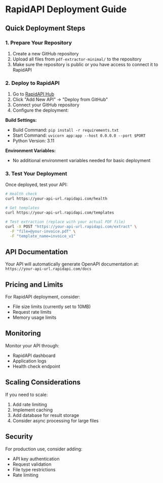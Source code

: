 # RapidAPI Deployment Guide

## Quick Deployment Steps

### 1. Prepare Your Repository
1. Create a new GitHub repository
2. Upload all files from `pdf-extractor-minimal/` to the repository
3. Make sure the repository is public or you have access to connect it to RapidAPI

### 2. Deploy to RapidAPI
1. Go to [RapidAPI Hub](https://rapidapi.com/hub)
2. Click "Add New API" → "Deploy from GitHub"
3. Connect your GitHub repository
4. Configure the deployment:

**Build Settings:**
- Build Command: `pip install -r requirements.txt`
- Start Command: `uvicorn app:app --host 0.0.0.0 --port $PORT`
- Python Version: 3.11

**Environment Variables:**
- No additional environment variables needed for basic deployment

### 3. Test Your Deployment
Once deployed, test your API:

```bash
# Health check
curl https://your-api-url.rapidapi.com/health

# Get templates
curl https://your-api-url.rapidapi.com/templates

# Test extraction (replace with your actual PDF file)
curl -X POST "https://your-api-url.rapidapi.com/extract" \
  -F "file=@your-invoice.pdf" \
  -F "template_name=invoice_v1"
```

## API Documentation

Your API will automatically generate OpenAPI documentation at:
`https://your-api-url.rapidapi.com/docs`

## Pricing and Limits

For RapidAPI deployment, consider:
- File size limits (currently set to 10MB)
- Request rate limits
- Memory usage limits

## Monitoring

Monitor your API through:
- RapidAPI dashboard
- Application logs
- Health check endpoint

## Scaling Considerations

If you need to scale:
1. Add rate limiting
2. Implement caching
3. Add database for result storage
4. Consider async processing for large files

## Security

For production use, consider adding:
- API key authentication
- Request validation
- File type restrictions
- Rate limiting
